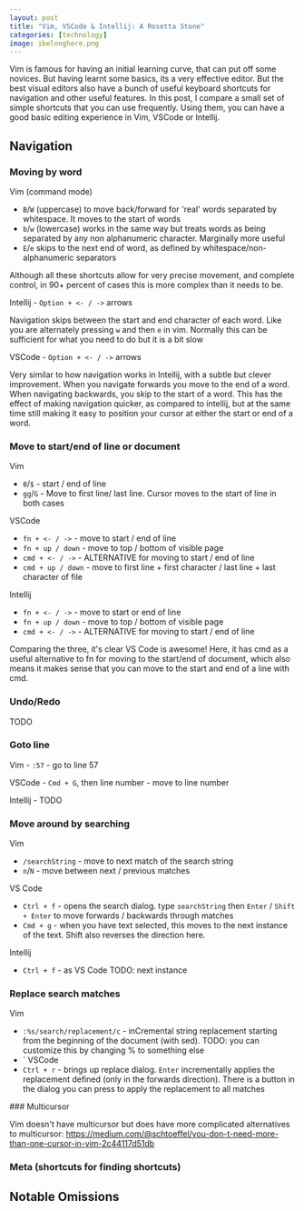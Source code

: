 ```yaml
---
layout: post
title: "Vim, VSCode & Intellij: A Rosetta Stone" 
categories: [technology]
image: ibelonghere.png
---
```


Vim is famous for having an initial learning curve, that can put off some novices. But having learnt some basics, its a very effective editor. But the best visual editors also have a bunch of useful keyboard shortcuts for navigation and other useful features. In this post, I compare a small set of simple shortcuts that you can use frequently. Using them, you can have a good basic editing experience in Vim, VSCode or Intellij.

## Navigation

### Moving by word

Vim (command mode)
 - `B`/`W` (uppercase) to move back/forward for 'real' words separated by whitespace. It moves to the start of words 
 - `b`/`w` (lowercase) works in the same way but treats words as being separated by any non alphanumeric character. Marginally more useful
 - `E`/`e` skips to the next end of word, as defined by whitespace/non-alphanumeric separators 

Although all these shortcuts allow for very precise movement, and complete control, in 90+ percent of cases this is more complex than it needs to be.

Intellij - `Option + <- / ->` arrows

 Navigation skips between the start and end character of each word. Like you are alternately pressing `w` and then `e` in vim. Normally this can be sufficient for what you need to do but it is a bit slow

VSCode - `Option + <- / ->` arrows

Very similar to how navigation works in Intellij, with a subtle but clever improvement. When you navigate forwards you move to the end of a word. When navigating backwards, you skip to the start of a word. This has the effect of making navigation quicker, as compared to intellij, but at the same time still making it easy to position your cursor at either the start or end of a word.

### Move to start/end of line or document

Vim
- `0`/`$` - start / end of line
- `gg`/`G` - Move to first line/ last line. Cursor moves to the start of line in both cases

VSCode
- `fn + <- / ->` - move to start / end of line
- `fn + up / down` - move to top / bottom of visible page
- `cmd + <- / ->` - ALTERNATIVE for moving to start / end of line
- `cmd + up / down` - move to first line + first character / last line + last character of file

Intellij
- `fn + <- / ->` - move to start or end of line
- `fn + up / down` - move to top / bottom of visible page
- `cmd + <- / ->` - ALTERNATIVE for moving to start / end of line

Comparing the three, it's clear VS Code is awesome! Here, it has cmd as a useful alternative to fn for moving to the start/end of document, which also means it makes sense that you can move to the start and end of a line with cmd.

### Undo/Redo

TODO

### Goto line

Vim - `:57` - go to line 57 

VSCode - `Cmd + G`, then line number - move to line number

Intellij - TODO

### Move around by searching

Vim
- `/searchString` - move to next match of the search string 
- `n`/`N` - move between next / previous matches

VS Code
- `Ctrl + f` - opens the search dialog. type `searchString` then `Enter` / `Shift + Enter` to move forwards / backwards through matches
- `Cmd + g` - when you have text selected, this moves to the next instance of the text. Shift also reverses the direction here.

Intellij
- `Ctrl + f` - as VS Code
TODO: next instance 

### Replace search matches

Vim
- `:%s/search/replacement/c` - inCremental string replacement starting from the beginning of the document (with sed). TODO: you can customize this by changing % to something else
- `
VSCode
- `Ctrl + r` -  brings up replace dialog. `Enter` incrementally applies the replacement defined (only in the forwards direction). There is a button in the dialog you can press to apply the replacement to all matches

### Multicursor

Vim doesn't have multicursor but does have more complicated alternatives to multicursor:
https://medium.com/@schtoeffel/you-don-t-need-more-than-one-cursor-in-vim-2c44117d51db

### Meta (shortcuts for finding shortcuts)

## Notable Omissions


